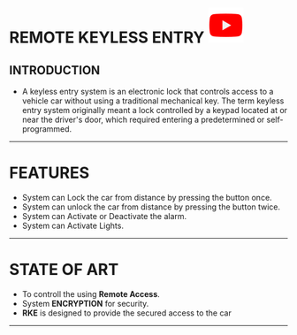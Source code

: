 
# REMOTE KEYLESS ENTRY   [![IMAGE ALT TEXT](https://github.com/Abishek1027/M2-EmbSys/blob/main/PROJECT/5_Images%20and%20Videos/youtube%20logo.png)](https://youtu.be/YWSh4ygXIlg)
## INTRODUCTION
- A keyless entry system is an electronic lock that controls access to a vehicle car without using a traditional mechanical key. The term keyless entry system originally meant a lock controlled by a keypad located at or near the driver's door, which required entering a predetermined or self-programmed.
_________________________________________
# FEATURES
- System can Lock the car from distance by pressing the button once.
- System can unlock the car from distance by pressing the button twice.
- System can Activate or Deactivate the alarm.
- System can Activate Lights.
___________________________________________________________
# STATE OF ART
- To controll the using **Remote Access**.
- System **ENCRYPTION** for security.
- **RKE** is designed to provide the secured access to the car
_____________________________________
